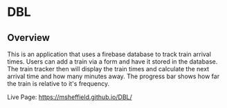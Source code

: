 # DBL

## Overview

This is an application that uses a firebase database to track train arrival times. Users can add a train via a form and have it stored in the database. The train tracker then will display the train times and calculate the next arrival time and how many minutes away. The progress bar shows how far the train is relative to it's frequency.

Live Page: https://msheffield.github.io/DBL/